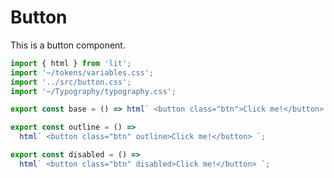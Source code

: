 # Button

This is a button component.

```js script
import { html } from 'lit';
import '~/tokens/variables.css';
import '../src/button.css';
import '~/Typography/typography.css';
```

```js preview-story
export const base = () => html` <button class="btn">Click me!</button> `;
```

```js preview-story
export const outline = () =>
  html` <button class="btn" outline>Click me!</button> `;
```

```js preview-story
export const disabled = () =>
  html` <button class="btn" disabled>Click me!</button> `;
```
